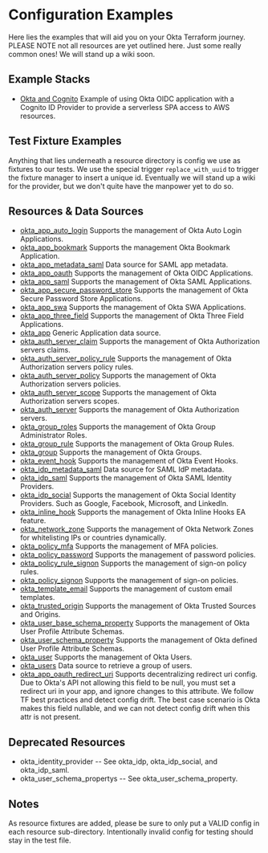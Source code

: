 # Configuration Examples

Here lies the examples that will aid you on your Okta Terraform journey. PLEASE NOTE not all resources are yet outlined here. Just some really common ones! We will stand up a wiki soon.

## Example Stacks

- [Okta and Cognito](./oidc-cognito-stack.tf) Example of using Okta OIDC application with a Cognito ID Provider to provide a serverless SPA access to AWS resources.

## Test Fixture Examples

Anything that lies underneath a resource directory is config we use as fixtures to our tests. We use the special trigger `replace_with_uuid` to trigger the fixture manager to insert a unique id. Eventually we will stand up a wiki for the provider, but we don't quite have the manpower yet to do so.

## Resources & Data Sources

- [okta_app_auto_login](./okta_app_auto_login) Supports the management of Okta Auto Login Applications.
- [okta_app_bookmark](./okta_app_bookmark) Supports the management Okta Bookmark Application.
- [okta_app_metadata_saml](./okta_app_metadata_saml) Data source for SAML app metadata.
- [okta_app_oauth](./okta_app_oauth) Supports the management of Okta OIDC Applications.
- [okta_app_saml](./okta_app_saml) Supports the management of Okta SAML Applications.
- [okta_app_secure_password_store](./okta_app_secure_password_store) Supports the management of Okta Secure Password Store Applications.
- [okta_app_swa](./okta_app_swa) Supports the management of Okta SWA Applications.
- [okta_app_three_field](./okta_app_three_field) Supports the management of Okta Three Field Applications.
- [okta_app](./okta_app) Generic Application data source.
- [okta_auth_server_claim](./okta_auth_server_claim) Supports the management of Okta Authorization servers claims.
- [okta_auth_server_policy_rule](./okta_auth_server_policy_rule) Supports the management of Okta Authorization servers policy rules.
- [okta_auth_server_policy](./okta_auth_server_policy) Supports the management of Okta Authorization servers policies.
- [okta_auth_server_scope](./okta_auth_server_scope) Supports the management of Okta Authorization servers scopes.
- [okta_auth_server](./okta_auth_server) Supports the management of Okta Authorization servers.
- [okta_group_roles](./okta_group_roles) Supports the management of Okta Group Administrator Roles.
- [okta_group_rule](./okta_group_rule) Supports the management of Okta Group Rules.
- [okta_group](./okta_group) Supports the management of Okta Groups.
- [okta_event_hook](./okta_event_hook) Supports the management of Okta Event Hooks.
- [okta_idp_metadata_saml](./okta_app_metadata_saml) Data source for SAML IdP metadata.
- [okta_idp_saml](./okta_idp_saml) Supports the management of Okta SAML Identity Providers.
- [okta_idp_social](./okta_idp_social) Supports the management of Okta Social Identity Providers. Such as Google, Facebook, Microsoft, and LinkedIn.
- [okta_inline_hook](./okta_inline_hook) Supports the management of Okta Inline Hooks EA feature.
- [okta_network_zone](./okta_network_zone) Supports the management of Okta Network Zones for whitelisting IPs or countries dynamically.
- [okta_policy_mfa](./okta_policy_mfa) Supports the management of MFA policies.
- [okta_policy_password](./okta_policy_password) Supports the management of password policies.
- [okta_policy_rule_signon](./okta_policy_rule_signon) Supports the management of sign-on policy rules.
- [okta_policy_signon](./okta_policy_signon) Supports the management of sign-on policies.
- [okta_template_email](./okta_template_email) Supports the management of custom email templates.
- [okta_trusted_origin](./okta_trusted_origin) Supports the management of Okta Trusted Sources and Origins.
- [okta_user_base_schema_property](./okta_user_base_schema_property) Supports the management of Okta User Profile Attribute Schemas.
- [okta_user_schema_property](./okta_user_schema_property) Supports the management of Okta defined User Profile Attribute Schemas.
- [okta_user](./okta_user) Supports the management of Okta Users.
- [okta_users](./okta_users) Data source to retrieve a group of users.
- [okta_app_oauth_redirect_uri](./okta_app_oauth_redirect_uri) Supports decentralizing redirect uri config. Due to Okta's API not allowing this field to be null, you must set a redirect uri in your app, and ignore changes to this attribute. We follow TF best practices and detect config drift. The best case scenario is Okta makes this field nullable, and we can not detect config drift when this attr is not present.

## Deprecated Resources

- okta_identity_provider -- See okta_idp, okta_idp_social, and okta_idp_saml.
- okta_user_schema_propertys -- See okta_user_schema_property.

## Notes

As resource fixtures are added, please be sure to only put a VALID config in each resource sub-directory. Intentionally invalid config for testing should stay in the test file.
